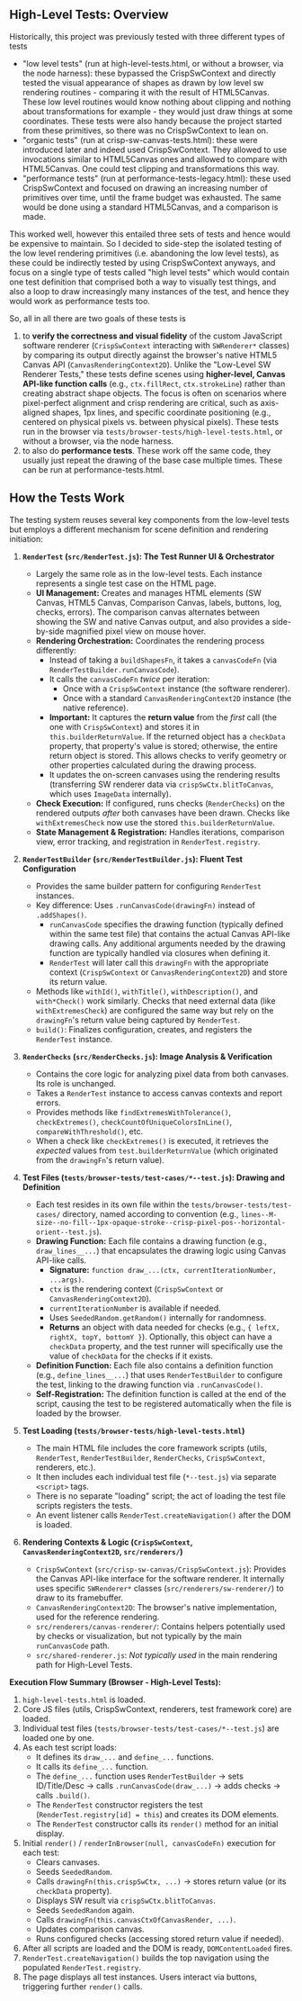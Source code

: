 ## High-Level Tests: Overview

Historically, this project was previously tested with three different types of tests

* "low level tests" (run at high-level-tests.html, or without a browser, via the node harness): these bypassed the CrispSwContext and directly tested the visual appearance of shapes as drawn by low level sw rendering routines - comparing it with the result of HTML5Canvas. These low level routines would know nothing about clipping and nothing about transformations for example - they would just draw things at some coordinates. These tests were also handy because the project started from these primitives, so there was no CrispSwContext to lean on.
* "organic tests" (run at crisp-sw-canvas-tests.html): these were introduced later and indeed used CrispSwContext. They allowed to use invocations similar to HTML5Canvas ones and allowed to compare with HTML5Canvas. One could test clipping and transformations this way.
* "performance tests" (run at performance-tests-legacy.html): these used CrispSwContext and focused on drawing an increasing number of primitives over time, until the frame budget was exhausted. The same would be done using a standard HTML5Canvas, and a comparison is made.

This worked well, however this entailed three sets of tests and hence would be expensive to maintain. So I decided to side-step the isolated testing of the low level rendering primitives (i.e. abandoning the low level tests), as these could be indirectly tested by using CrispSwContext anyways, and focus on a single type of tests called "high level tests" which would contain one test definition that comprised both a way to visually test things, and also a loop to draw increasingly many instances of the test, and hence they would work as performance tests too.

So, all in all there are two goals of these tests is

1. to **verify the correctness and visual fidelity** of the custom JavaScript software renderer (`CrispSwContext` interacting with `SWRenderer*` classes) by comparing its output directly against the browser's native HTML5 Canvas API (`CanvasRenderingContext2D`). Unlike the "Low-Level SW Renderer Tests," these tests define scenes using **higher-level, Canvas API-like function calls** (e.g., `ctx.fillRect`, `ctx.strokeLine`) rather than creating abstract shape objects.
   The focus is often on scenarios where pixel-perfect alignment and crisp rendering are critical, such as axis-aligned shapes, 1px lines, and specific coordinate positioning (e.g., centered on physical pixels vs. between physical pixels).
   These tests run in the browser via `tests/browser-tests/high-level-tests.html`, or without a browser, via the node harness.
2. to also do **performance tests**. These work off the same code, they usually just repeat the drawing of the base case multiple times. These can be run at performance-tests.html.



## How the Tests Work

The testing system reuses several key components from the low-level tests but employs a different mechanism for scene definition and rendering initiation:

1.  **`RenderTest` (`src/RenderTest.js`): The Test Runner UI & Orchestrator**
    *   Largely the same role as in the low-level tests. Each instance represents a single test case on the HTML page.
    *   **UI Management:** Creates and manages HTML elements (SW Canvas, HTML5 Canvas, Comparison Canvas, labels, buttons, log, checks, errors). The comparison canvas alternates between showing the SW and native Canvas output, and also provides a side-by-side magnified pixel view on mouse hover.
    *   **Rendering Orchestration:** Coordinates the rendering process differently:
        *   Instead of taking a `buildShapesFn`, it takes a `canvasCodeFn` (via `RenderTestBuilder.runCanvasCode`).
        *   It calls the `canvasCodeFn` *twice* per iteration:
            *   Once with a `CrispSwContext` instance (the software renderer).
            *   Once with a standard `CanvasRenderingContext2D` instance (the native reference).
        *   **Important:** It captures the **return value** from the *first* call (the one with `CrispSwContext`) and stores it in `this.builderReturnValue`. If the returned object has a `checkData` property, that property's value is stored; otherwise, the entire return object is stored. This allows checks to verify geometry or other properties calculated during the drawing process.
        *   It updates the on-screen canvases using the rendering results (transferring SW renderer data via `crispSwCtx.blitToCanvas`, which uses `ImageData` internally).
    *   **Check Execution:** If configured, runs checks (`RenderChecks`) on the rendered outputs *after* both canvases have been drawn. Checks like `withExtremesCheck` now use the stored `this.builderReturnValue`.
    *   **State Management & Registration:** Handles iterations, comparison view, error tracking, and registration in `RenderTest.registry`.

2.  **`RenderTestBuilder` (`src/RenderTestBuilder.js`): Fluent Test Configuration**
    *   Provides the same builder pattern for configuring `RenderTest` instances.
    *   Key difference: Uses `.runCanvasCode(drawingFn)` instead of `.addShapes()`.
        *   `runCanvasCode` specifies the drawing function (typically defined within the same test file) that contains the actual Canvas API-like drawing calls. Any additional arguments needed by the drawing function are typically handled via closures when defining it.
        *   `RenderTest` will later call this `drawingFn` with the appropriate context (`CrispSwContext` or `CanvasRenderingContext2D`) and store its return value.
    *   Methods like `withId()`, `withTitle()`, `withDescription()`, and `with*Check()` work similarly. Checks that need external data (like `withExtremesCheck`) are configured the same way but rely on the `drawingFn`'s return value being captured by `RenderTest`.
    *   `build()`: Finalizes configuration, creates, and registers the `RenderTest` instance.

3.  **`RenderChecks` (`src/RenderChecks.js`): Image Analysis & Verification**
    *   Contains the core logic for analyzing pixel data from both canvases. Its role is unchanged.
    *   Takes a `RenderTest` instance to access canvas contexts and report errors.
    *   Provides methods like `findExtremesWithTolerance()`, `checkExtremes()`, `checkCountOfUniqueColorsInLine()`, `compareWithThreshold()`, etc.
    *   When a check like `checkExtremes()` is executed, it retrieves the *expected* values from `test.builderReturnValue` (which originated from the `drawingFn`'s return value).

4.  **Test Files (`tests/browser-tests/test-cases/*--test.js`): Drawing and Definition**
    *   Each test resides in its own file within the `tests/browser-tests/test-cases/` directory, named according to convention (e.g., `lines--M-size--no-fill--1px-opaque-stroke--crisp-pixel-pos--horizontal-orient--test.js`).
    *   **Drawing Function:** Each file contains a drawing function (e.g., `draw_lines__...`) that encapsulates the drawing logic using Canvas API-like calls.
        *   **Signature:** `function draw_...(ctx, currentIterationNumber, ...args)`.
        *   `ctx` is the rendering context (`CrispSwContext` or `CanvasRenderingContext2D`).
        *   `currentIterationNumber` is available if needed.
        *   Uses `SeededRandom.getRandom()` internally for randomness.
        *   **Returns** an object with data needed for checks (e.g., `{ leftX, rightX, topY, bottomY }`). Optionally, this object can have a `checkData` property, and the test runner will specifically use the value of `checkData` for the checks if it exists.
    *   **Definition Function:** Each file also contains a definition function (e.g., `define_lines__...`) that uses `RenderTestBuilder` to configure the test, linking to the drawing function via `.runCanvasCode()`.
    *   **Self-Registration:** The definition function is called at the end of the script, causing the test to be registered automatically when the file is loaded by the browser.

5.  **Test Loading (`tests/browser-tests/high-level-tests.html`)**
    *   The main HTML file includes the core framework scripts (utils, `RenderTest`, `RenderTestBuilder`, `RenderChecks`, `CrispSwContext`, renderers, etc.).
    *   It then includes each individual test file (`*--test.js`) via separate `<script>` tags.
    *   There is no separate "loading" script; the act of loading the test file scripts registers the tests.
    *   An event listener calls `RenderTest.createNavigation()` after the DOM is loaded.

6.  **Rendering Contexts & Logic (`CrispSwContext`, `CanvasRenderingContext2D`, `src/renderers/`)**
    *   `CrispSwContext` (`src/crisp-sw-canvas/CrispSwContext.js`): Provides the Canvas API-like interface for the software renderer. It internally uses specific `SWRenderer*` classes (`src/renderers/sw-renderer/`) to draw to its framebuffer.
    *   `CanvasRenderingContext2D`: The browser's native implementation, used for the reference rendering.
    *   `src/renderers/canvas-renderer/`: Contains helpers potentially used by checks or visualization, but not typically by the main `runCanvasCode` path.
    *   `src/shared-renderer.js`: *Not typically used* in the main rendering path for High-Level Tests.

**Execution Flow Summary (Browser - High-Level Tests):**

1.  `high-level-tests.html` is loaded.
2.  Core JS files (utils, CrispSwContext, renderers, test framework core) are loaded.
3.  Individual test files (`tests/browser-tests/test-cases/*--test.js`) are loaded one by one.
4.  As each test script loads:
    *   It defines its `draw_...` and `define_...` functions.
    *   It calls its `define_...` function.
    *   The `define_...` function uses `RenderTestBuilder` -> sets ID/Title/Desc -> calls `.runCanvasCode(draw_...)` -> adds checks -> calls `.build()`.
    *   The `RenderTest` constructor registers the test (`RenderTest.registry[id] = this`) and creates its DOM elements.
    *   The `RenderTest` constructor calls its `render()` method for an initial display.
5.  Initial `render()` / `renderInBrowser(null, canvasCodeFn)` execution for each test:
    *   Clears canvases.
    *   Seeds `SeededRandom`.
    *   Calls `drawingFn(this.crispSwCtx, ...)` -> stores return value (or its `checkData` property).
    *   Displays SW result via `crispSwCtx.blitToCanvas`.
    *   Seeds `SeededRandom` again.
    *   Calls `drawingFn(this.canvasCtxOfCanvasRender, ...)`.
    *   Updates comparison canvas.
    *   Runs configured checks (accessing stored return value if needed).
6.  After all scripts are loaded and the DOM is ready, `DOMContentLoaded` fires.
7.  `RenderTest.createNavigation()` builds the top navigation using the populated `RenderTest.registry`.
8.  The page displays all test instances. Users interact via buttons, triggering further `render()` calls.